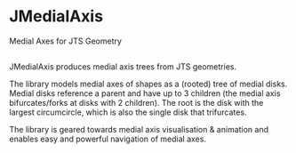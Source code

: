 # JMedialAxis
Medial Axes for JTS Geometry

## 

JMedialAxis produces medial axis trees from JTS geometries.

The library models medial axes of shapes as a (rooted) tree of medial disks. Medial disks reference a parent and have up to 3 children (the medial axis bifurcates/forks at disks with 2 children). The root is the disk with the largest circumcircle, which is also the single disk that trifurcates.

The library is geared towards medial axis visualisation & animation and enables easy and powerful navigation of medial axes.